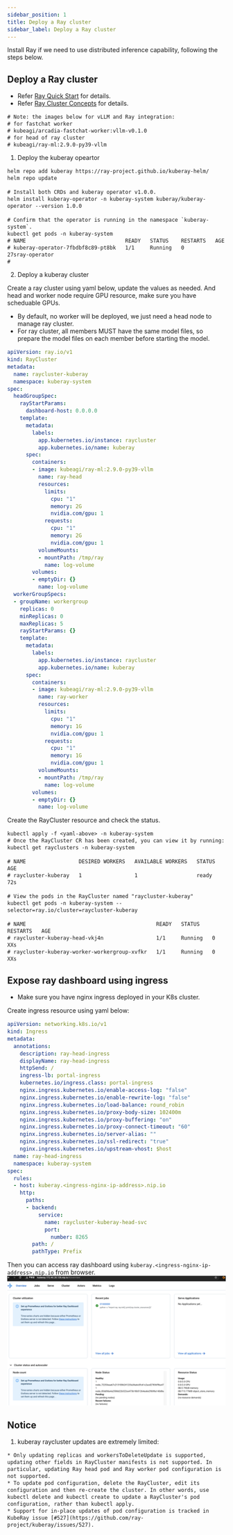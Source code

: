 ```yaml
---
sidebar_position: 1
title: Deploy a Ray cluster
sidebar_label: Deploy a Ray cluster
---
```


Install Ray if we need to use distributed inference capability, following the steps below.

## Deploy a Ray cluster

* Refer [Ray Quick Start](https://docs.ray.io/en/master/cluster/kubernetes/getting-started/raycluster-quick-start.html) for details.
* Refer [Ray Cluster Concepts](https://docs.ray.io/en/master/cluster/key-concepts.html) for details.

```
# Note: the images below for vLLM and Ray integration:
# for fastchat worker
# kubeagi/arcadia-fastchat-worker:vllm-v0.1.0
# for head of ray cluster
# kubeagi/ray-ml:2.9.0-py39-vllm
```

1. Deploy the kuberay opeartor

```shell
helm repo add kuberay https://ray-project.github.io/kuberay-helm/
helm repo update

# Install both CRDs and kuberay operator v1.0.0.
helm install kuberay-operator -n kuberay-system kuberay/kuberay-operator --version 1.0.0

# Confirm that the operator is running in the namespace `kuberay-system`.
kubectl get pods -n kuberay-system
# NAME                                READY   STATUS    RESTARTS   AGE
# kuberay-operator-7fbdbf8c89-pt8bk   1/1     Running   0          27sray-operator
#
```

2. Deploy a kuberay cluster

Create a ray cluster using yaml below, update the values as needed. And head and worker node require GPU resource, make sure you have scheduable GPUs. 
* By default, no worker will be deployed, we just need a head node to manage ray cluster.
* For ray cluster, all members MUST have the same model files, so prepare the model files on each member before starting the model.

```yaml
apiVersion: ray.io/v1
kind: RayCluster
metadata:
  name: raycluster-kuberay
  namespace: kuberay-system
spec:
  headGroupSpec:
    rayStartParams:
      dashboard-host: 0.0.0.0
    template:
      metadata:
        labels:
          app.kubernetes.io/instance: raycluster
          app.kubernetes.io/name: kuberay
      spec:
        containers:
        - image: kubeagi/ray-ml:2.9.0-py39-vllm
          name: ray-head
          resources:
            limits:
              cpu: "1"
              memory: 2G
              nvidia.com/gpu: 1
            requests:
              cpu: "1"
              memory: 2G
              nvidia.com/gpu: 1
          volumeMounts:
          - mountPath: /tmp/ray
            name: log-volume
        volumes:
        - emptyDir: {}
          name: log-volume
  workerGroupSpecs:
  - groupName: workergroup
    replicas: 0
    minReplicas: 0
    maxReplicas: 5
    rayStartParams: {}
    template:
      metadata:
        labels:
          app.kubernetes.io/instance: raycluster
          app.kubernetes.io/name: kuberay
      spec:
        containers:
        - image: kubeagi/ray-ml:2.9.0-py39-vllm
          name: ray-worker
          resources:
            limits:
              cpu: "1"
              memory: 1G
              nvidia.com/gpu: 1
            requests:
              cpu: "1"
              memory: 1G
              nvidia.com/gpu: 1
          volumeMounts:
          - mountPath: /tmp/ray
            name: log-volume
        volumes:
        - emptyDir: {}
          name: log-volume
```

Create the RayCluster resource and check the status.
```shell
kubectl apply -f <yaml-above> -n kuberay-system
# Once the RayCluster CR has been created, you can view it by running:
kubectl get rayclusters -n kuberay-system

# NAME                 DESIRED WORKERS   AVAILABLE WORKERS   STATUS   AGE
# raycluster-kuberay   1                 1                   ready    72s

# View the pods in the RayCluster named "raycluster-kuberay"
kubectl get pods -n kuberay-system --selector=ray.io/cluster=raycluster-kuberay

# NAME                                          READY   STATUS    RESTARTS   AGE
# raycluster-kuberay-head-vkj4n                 1/1     Running   0          XXs
# raycluster-kuberay-worker-workergroup-xvfkr   1/1     Running   0          XXs
```

## Expose ray dashboard using ingress
* Make sure you have nginx ingress deployed in your K8s cluster.

Create ingress resource using yaml below:
```yaml
apiVersion: networking.k8s.io/v1
kind: Ingress
metadata:
  annotations:
    description: ray-head-ingress
    displayName: ray-head-ingress
    httpSend: /
    ingress-lb: portal-ingress
    kubernetes.io/ingress.class: portal-ingress
    nginx.ingress.kubernetes.io/enable-access-log: "false"
    nginx.ingress.kubernetes.io/enable-rewrite-log: "false"
    nginx.ingress.kubernetes.io/load-balance: round_robin
    nginx.ingress.kubernetes.io/proxy-body-size: 102400m
    nginx.ingress.kubernetes.io/proxy-buffering: "on"
    nginx.ingress.kubernetes.io/proxy-connect-timeout: "60"
    nginx.ingress.kubernetes.io/server-alias: ""
    nginx.ingress.kubernetes.io/ssl-redirect: "true"
    nginx.ingress.kubernetes.io/upstream-vhost: $host
  name: ray-head-ingress
  namespace: kuberay-system
spec:
  rules:
  - host: kuberay.<ingress-nginx-ip-address>.nip.io
    http:
      paths:
      - backend:
          service:
            name: raycluster-kuberay-head-svc
            port:
              number: 8265
        path: /
        pathType: Prefix
```

Then you can access ray dashboard using ```kuberay.<ingress-nginx-ip-address>.nip.io``` from browser.
![图 0](images/c77f49099df3cce7e6f646cb122654d6300ed1f74ebdc946022e31e4ed054da2.png)  


## Notice

1. kuberay raycluster updates are extremely limited:
```
* Only updating replicas and workersToDeleteUpdate is supported, updating other fields in RayCluster manifests is not supported. In particular, updating Ray head pod and Ray worker pod configuration is not supported.
* To update pod configuration, delete the RayCluster, edit its configuration and then re-create the cluster. In other words, use kubectl delete and kubectl create to update a RayCluster's pod configuration, rather than kubectl apply.
* Support for in-place updates of pod configuration is tracked in KubeRay issue [#527](https://github.com/ray-project/kuberay/issues/527).

```
